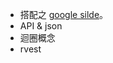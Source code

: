 * 搭配之 [google silde]([https://docs.google.com/presentation/d/14BEBii7CSTxKTmG1lkum0tmO2L7dqMUTiwWfL27NGLo/edit?usp=sharing](https://docs.google.com/presentation/d/14BEBii7CSTxKTmG1lkum0tmO2L7dqMUTiwWfL27NGLo/edit#slide=id.g2c84f23422c_0_1))。
* API & json
* 迴圈概念
* rvest
